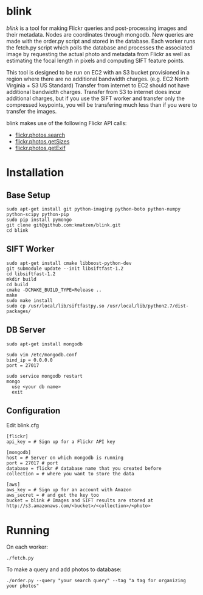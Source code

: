 blink
=====
*blink* is a tool for making Flickr queries and post-processing images and their metadata.  Nodes are coordinates through mongodb.  New queries are made with the order.py script and stored in the database.  Each worker runs the fetch.py script which polls the database and processes the associated image by requesting the actual photo and metadata from Flickr as well as estimating the focal length in pixels and computing SIFT feature points.

This tool is designed to be run on EC2 with an S3 bucket provisioned in a region where there are no additional bandwidth charges.  (e.g. EC2 North Virginia + S3 US Standard)  Transfer from internet to EC2 should not have additional bandwidth charges.  Transfer from S3 to internet does incur additional charges, but if you use the SIFT worker and transfer only the compressed keypoints, you will be transfering much less than if you were to transfer the images.

blink makes use of the following Flickr API calls:
* [flickr.photos.search](http://www.flickr.com/services/api/flickr.photos.search.html)
* [flickr.photos.getSizes](http://www.flickr.com/services/api/flickr.photos.getSizes.html)
* [flickr.photos.getExif](http://www.flickr.com/services/api/flickr.photos.getExif.html) 

Installation
====
Base Setup
----
    sudo apt-get install git python-imaging python-boto python-numpy python-scipy python-pip
    sudo pip install pymongo
    git clone git@github.com:kmatzen/blink.git
    cd blink

SIFT Worker
----
    sudo apt-get install cmake libboost-python-dev
    git submodule update --init libsiftfast-1.2
    cd libsiftfast-1.2
    mkdir build
    cd build
    cmake -DCMAKE_BUILD_TYPE=Release ..
    make
    sudo make install
    sudo cp /usr/local/lib/siftfastpy.so /usr/local/lib/python2.7/dist-packages/

DB Server
----
    sudo apt-get install mongodb

    sudo vim /etc/mongodb.conf
    bind_ip = 0.0.0.0
    port = 27017

    sudo service mongodb restart
    mongo
      use <your db name>
      exit

Configuration
----
Edit blink.cfg

    [flickr]
    api_key = # Sign up for a Flickr API key

    [mongodb]
    host = # Server on which mongodb is running
    port = 27017 # port
    database = flickr # database name that you created before
    collection = # where you want to store the data

    [aws]
    aws_key = # Sign up for an account with Amazon
    aws_secret = # and get the key too
    bucket = blink # Images and SIFT results are stored at http://s3.amazonaws.com/<bucket>/<collection>/<photo>
    
Running
====
On each worker:

    ./fetch.py
    
To make a query and add photos to database:

    ./order.py --query "your search query" --tag "a tag for organizing your photos"
